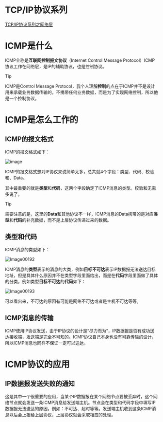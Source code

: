 # TCP/IP协议系列

[TCP/IP协议系列之网络层](https://blog.npex.top/post/21.html)

# ICMP是什么
ICMP全称是**互联网控制报文协议**（Internet Control Message Protocol）ICMP协议工作在网络层，是IP的辅助协议，也是控制协议。

> [!TIP]
> ICMP是Control Message Protocol，我个人理解**控制**的点在于ICMP并不是设计用来承载业务数据传输的，不携带任何业务数据，而是为了实现网络控制，所以他是一个控制协议。

# ICMP是怎么工作的

## ICMP的报文格式

ICMP的报文格式如下：

![image](https://github.com/user-attachments/assets/fb0d56fd-4c07-492e-bc74-da64b23aef26)

ICMP的报文格式想对IP协议来说简单太多，总共就4个字段：类型、代码、校验和、Data。

其中最重要的就是**类型**和**代码**，这两个字段确定了ICMP消息的类型。校验和无需多说了。

> [!TIP]
> 需要注意的是，这里的**Data**和其他协议不一样，ICMP消息的Data携带的是对应**类型**和**代码**的补充数据，而不是上层协议传递过来的数据。

## 类型和代码

ICMP消息的类型如下：

![Image00192](https://github.com/user-attachments/assets/1dfce6c6-2f08-47cf-941f-95611efc2382)

ICMP消息的**类型**表示的消息的大类，例如**目标不可达**表示IP数据报无法送达目标地址，但是具体什么原因并不在类型字段里面给出，而是在**代码**字段里面做了具体的分类，例如类型**目标不可达**的**代码**如下：

![Image00193](https://github.com/user-attachments/assets/85448aa6-ea80-49bf-a9b7-f510d13934c0)

可以看出来，不可达的原因有可能是网络不可达或者是主机不可达等等。

## ICMP消息的传输

ICMP使用IP协议发送，由于IP协议的设计是“尽力而为”，IP数据报是否有成功送达接收端，发送端是完全不可知的。ICMP协议自己本身也没有可靠传输的设计，所以ICMP消息也同样不保证一定可以送达。


# ICMP协议的应用

## IP数据报发送失败的通知

这是其中一个很重要的应用，当某个IP数据报在某个网络节点要被丢弃时，这个网络节点就会发送一条ICMP消息给发送端主机。节点会在类型和代码字段中填写IP数据报无法送达的原因，例如：不可达、超时等等。发送端主机收到这条ICMP消息以后会上报给上层协议，上层协议就会采取相应的处理。

 